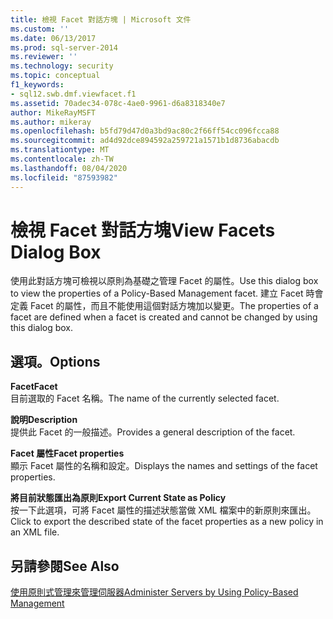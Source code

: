 ```yaml
---
title: 檢視 Facet 對話方塊 | Microsoft 文件
ms.custom: ''
ms.date: 06/13/2017
ms.prod: sql-server-2014
ms.reviewer: ''
ms.technology: security
ms.topic: conceptual
f1_keywords:
- sql12.swb.dmf.viewfacet.f1
ms.assetid: 70adec34-078c-4ae0-9961-d6a8318340e7
author: MikeRayMSFT
ms.author: mikeray
ms.openlocfilehash: b5fd79d47d0a3bd9ac80c2f66ff54cc096fcca88
ms.sourcegitcommit: ad4d92dce894592a259721a1571b1d8736abacdb
ms.translationtype: MT
ms.contentlocale: zh-TW
ms.lasthandoff: 08/04/2020
ms.locfileid: "87593982"
---
```

# <a name="view-facets-dialog-box"></a><span data-ttu-id="9fc47-102">檢視 Facet 對話方塊</span><span class="sxs-lookup"><span data-stu-id="9fc47-102">View Facets Dialog Box</span></span>
  <span data-ttu-id="9fc47-103">使用此對話方塊可檢視以原則為基礎之管理 Facet 的屬性。</span><span class="sxs-lookup"><span data-stu-id="9fc47-103">Use this dialog box to view the properties of a Policy-Based Management facet.</span></span> <span data-ttu-id="9fc47-104">建立 Facet 時會定義 Facet 的屬性，而且不能使用這個對話方塊加以變更。</span><span class="sxs-lookup"><span data-stu-id="9fc47-104">The properties of a facet are defined when a facet is created and cannot be changed by using this dialog box.</span></span>  
  
## <a name="options"></a><span data-ttu-id="9fc47-105">選項。</span><span class="sxs-lookup"><span data-stu-id="9fc47-105">Options</span></span>  
 <span data-ttu-id="9fc47-106">**Facet**</span><span class="sxs-lookup"><span data-stu-id="9fc47-106">**Facet**</span></span>  
 <span data-ttu-id="9fc47-107">目前選取的 Facet 名稱。</span><span class="sxs-lookup"><span data-stu-id="9fc47-107">The name of the currently selected facet.</span></span>  
  
 <span data-ttu-id="9fc47-108">**說明**</span><span class="sxs-lookup"><span data-stu-id="9fc47-108">**Description**</span></span>  
 <span data-ttu-id="9fc47-109">提供此 Facet 的一般描述。</span><span class="sxs-lookup"><span data-stu-id="9fc47-109">Provides a general description of the facet.</span></span>  
  
 <span data-ttu-id="9fc47-110">**Facet 屬性**</span><span class="sxs-lookup"><span data-stu-id="9fc47-110">**Facet properties**</span></span>  
 <span data-ttu-id="9fc47-111">顯示 Facet 屬性的名稱和設定。</span><span class="sxs-lookup"><span data-stu-id="9fc47-111">Displays the names and settings of the facet properties.</span></span>  
  
 <span data-ttu-id="9fc47-112">**將目前狀態匯出為原則**</span><span class="sxs-lookup"><span data-stu-id="9fc47-112">**Export Current State as Policy**</span></span>  
 <span data-ttu-id="9fc47-113">按一下此選項，可將 Facet 屬性的描述狀態當做 XML 檔案中的新原則來匯出。</span><span class="sxs-lookup"><span data-stu-id="9fc47-113">Click to export the described state of the facet properties as a new policy in an XML file.</span></span>  
  
## <a name="see-also"></a><span data-ttu-id="9fc47-114">另請參閱</span><span class="sxs-lookup"><span data-stu-id="9fc47-114">See Also</span></span>  
 [<span data-ttu-id="9fc47-115">使用原則式管理來管理伺服器</span><span class="sxs-lookup"><span data-stu-id="9fc47-115">Administer Servers by Using Policy-Based Management</span></span>](administer-servers-by-using-policy-based-management.md)  
  
  
